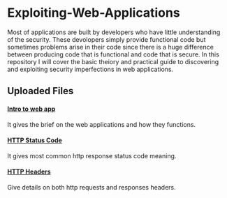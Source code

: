 # Exploiting-Web-Applications

Most of applications are built by developers who have little understanding of the security. 
These devolopers simply provide functional code but sometimes problems arise in their code since there is a huge difference between producing code that is
functional and code that is secure. In this repository I will cover the basic theiory and practical guide to discovering and 
exploiting  security imperfections in web applications.

## Uploaded Files

#### [Intro to web app](https://github.com/Desire100/Hacking-Web-Applications/blob/master/Introduction_to_Web_App.pdf)
It gives the brief on the web applications and how they functions.

#### [HTTP Status Code](https://github.com/Desire100/Hacking-Web-Applications/blob/master/HTTP%20Status%20Code.pdf)
It gives most common http response status code meaning.

#### [HTTP Headers](https://github.com/Desire100/Hacking-Web-Applications/blob/master/HTTP%20Headers.pdf)
Give details on both http requests and responses headers.
